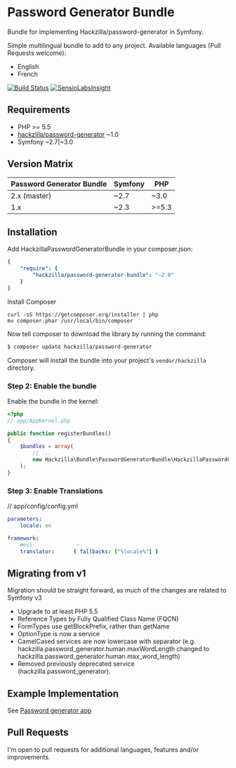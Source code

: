 Password Generator Bundle
=========================

Bundle for implementing Hackzilla/password-generator in Symfony.

Simple multilingual bundle to add to any project. Available languages (Pull Requests welcome):

* English
* French

[![Build Status](https://travis-ci.org/hackzilla/password-generator-bundle.png?branch=master)](https://travis-ci.org/hackzilla/password-generator-bundle)
[![SensioLabsInsight](https://insight.sensiolabs.com/projects/022d0d22-f291-4923-8c03-14e665d94b9c/mini.png)](https://insight.sensiolabs.com/projects/022d0d22-f291-4923-8c03-14e665d94b9c)

Requirements
------------

* PHP >= 5.5
* [hackzilla/password-generator](https://github.com/hackzilla/password-generator) ~1.0
* Symfony ~2.7|~3.0


Version Matrix
--------------

| Password Generator Bundle | Symfony   | PHP   |
| ------------------------- | --------- | ----- |
| 2.x (master)              | ~2.7|~3.0 | >=5.5 |
| 1.x                       | ~2.3      | >=5.3 |


Installation
------------

Add HackzillaPasswordGeneratorBundle in your composer.json:

```yaml
{
    "require": {
        "hackzilla/password-generator-bundle": "~2.0"
    }
}
```

Install Composer

```
curl -sS https://getcomposer.org/installer | php
mv composer.phar /usr/local/bin/composer
```

Now tell composer to download the library by running the command:

``` bash
$ composer update hackzilla/password-generator
```

Composer will install the bundle into your project's `vendor/hackzilla` directory.

### Step 2: Enable the bundle

Enable the bundle in the kernel:

``` php
<?php
// app/AppKernel.php

public function registerBundles()
{
    $bundles = array(
        // ...
        new Hackzilla\Bundle\PasswordGeneratorBundle\HackzillaPasswordGeneratorBundle(),
    );
}
```

### Step 3: Enable Translations

// app/config/config.yml
```yaml
parameters:
    locale: en

framework:
    #esi:             ~
    translator:      { fallbacks: ["%locale%"] }
```

Migrating from v1
-----------------

Migration should be straight forward, as much of the changes are related to Symfony v3

* Upgrade to at least PHP 5.5
* Reference Types by Fully Qualified Class Name (FQCN)
* FormTypes use getBlockPrefix, rather than getName
* OptionType is now a service
* CamelCased services are now lowercase with separator (e.g. hackzilla.password_generator.human.maxWordLength changed to hackzilla.password_generator.human.max_word_length)
* Removed previously deprecated service (hackzilla.password_generator).

Example Implementation
----------------------

See [Password generator app](https://github.com/hackzilla/password-generator-app)


Pull Requests
-------------

I'm open to pull requests for additional languages, features and/or improvements.
